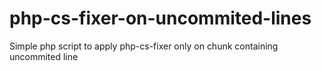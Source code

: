 # php-cs-fixer-on-uncommited-lines
Simple php script to apply php-cs-fixer only on chunk containing uncommited line
